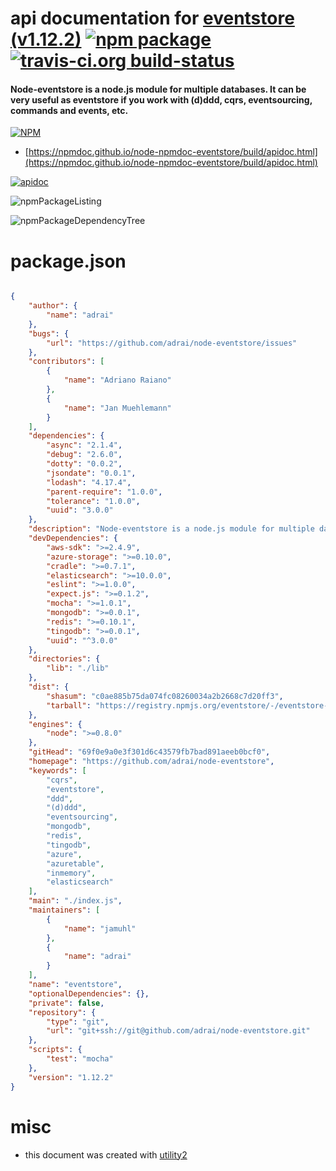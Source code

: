 # api documentation for  [eventstore (v1.12.2)](https://github.com/adrai/node-eventstore)  [![npm package](https://img.shields.io/npm/v/npmdoc-eventstore.svg?style=flat-square)](https://www.npmjs.org/package/npmdoc-eventstore) [![travis-ci.org build-status](https://api.travis-ci.org/npmdoc/node-npmdoc-eventstore.svg)](https://travis-ci.org/npmdoc/node-npmdoc-eventstore)
#### Node-eventstore is a node.js module for multiple databases. It can be very useful as eventstore if you work with (d)ddd, cqrs, eventsourcing, commands and events, etc.

[![NPM](https://nodei.co/npm/eventstore.png?downloads=true&downloadRank=true&stars=true)](https://www.npmjs.com/package/eventstore)

- [https://npmdoc.github.io/node-npmdoc-eventstore/build/apidoc.html](https://npmdoc.github.io/node-npmdoc-eventstore/build/apidoc.html)

[![apidoc](https://npmdoc.github.io/node-npmdoc-eventstore/build/screenCapture.buildCi.browser.%252Ftmp%252Fbuild%252Fapidoc.html.png)](https://npmdoc.github.io/node-npmdoc-eventstore/build/apidoc.html)

![npmPackageListing](https://npmdoc.github.io/node-npmdoc-eventstore/build/screenCapture.npmPackageListing.svg)

![npmPackageDependencyTree](https://npmdoc.github.io/node-npmdoc-eventstore/build/screenCapture.npmPackageDependencyTree.svg)



# package.json

```json

{
    "author": {
        "name": "adrai"
    },
    "bugs": {
        "url": "https://github.com/adrai/node-eventstore/issues"
    },
    "contributors": [
        {
            "name": "Adriano Raiano"
        },
        {
            "name": "Jan Muehlemann"
        }
    ],
    "dependencies": {
        "async": "2.1.4",
        "debug": "2.6.0",
        "dotty": "0.0.2",
        "jsondate": "0.0.1",
        "lodash": "4.17.4",
        "parent-require": "1.0.0",
        "tolerance": "1.0.0",
        "uuid": "3.0.0"
    },
    "description": "Node-eventstore is a node.js module for multiple databases. It can be very useful as eventstore if you work with (d)ddd, cqrs, eventsourcing, commands and events, etc.",
    "devDependencies": {
        "aws-sdk": ">=2.4.9",
        "azure-storage": ">=0.10.0",
        "cradle": ">=0.7.1",
        "elasticsearch": ">=10.0.0",
        "eslint": ">=1.0.0",
        "expect.js": ">=0.1.2",
        "mocha": ">=1.0.1",
        "mongodb": ">=0.0.1",
        "redis": ">=0.10.1",
        "tingodb": ">=0.0.1",
        "uuid": "^3.0.0"
    },
    "directories": {
        "lib": "./lib"
    },
    "dist": {
        "shasum": "c0ae885b75da074fc08260034a2b2668c7d20ff3",
        "tarball": "https://registry.npmjs.org/eventstore/-/eventstore-1.12.2.tgz"
    },
    "engines": {
        "node": ">=0.8.0"
    },
    "gitHead": "69f0e9a0e3f301d6c43579fb7bad891aeeb0bcf0",
    "homepage": "https://github.com/adrai/node-eventstore",
    "keywords": [
        "cqrs",
        "eventstore",
        "ddd",
        "(d)ddd",
        "eventsourcing",
        "mongodb",
        "redis",
        "tingodb",
        "azure",
        "azuretable",
        "inmemory",
        "elasticsearch"
    ],
    "main": "./index.js",
    "maintainers": [
        {
            "name": "jamuhl"
        },
        {
            "name": "adrai"
        }
    ],
    "name": "eventstore",
    "optionalDependencies": {},
    "private": false,
    "repository": {
        "type": "git",
        "url": "git+ssh://git@github.com/adrai/node-eventstore.git"
    },
    "scripts": {
        "test": "mocha"
    },
    "version": "1.12.2"
}
```



# misc
- this document was created with [utility2](https://github.com/kaizhu256/node-utility2)
